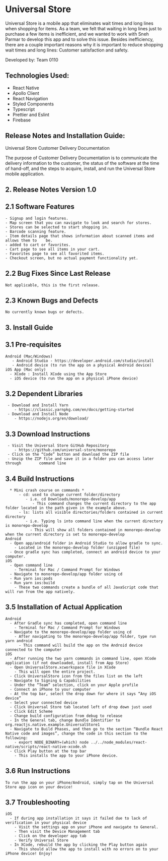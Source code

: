 # Universal Store

Universal Store is a mobile app that eliminates wait times and long lines when shopping for items. As a team, we felt that waiting in long lines just to purchase a few items is inefficient, and we wanted to work with Sneh Parmar to develop this app and to solve this issue. Besides inefficiency, there are a couple important reasons why it is important to reduce shopping wait times and long lines: Customer satisfaction and safety.

Developed by: Team 0110

## Technologies Used:
-   React Native
-   Apollo Client
-   React Navigation
-   Styled Components
-   Typescript
-   Prettier and Eslint
-   Firebase

## Release Notes and Installation Guide:

Universal Store Customer Delivery Documentation

The purpose of Customer Delivery Documentation is to communicate the delivery information to the customer, the status of the software at the time of hand-off, and the steps to acquire, install, and run the Universal Store mobile application. 

## 2. Release Notes Version 1.0

  ## 2.1 Software Features

    - Signup and login features.
    - Map screen that you can navigate to look and search for stores.
    - Stores can be selected to start shopping in.
    - Barcode scanning feature.
    - Item details page that shows information about scanned items and  allows them to    be. 
    - added to cart or favorites.
    - Cart page to see all items in your cart.
    - Favorites page to see all favorited items.
    - Checkout screen, but no actual payment functionality yet.
  ## 2.2 Bug Fixes Since Last Release
    Not applicable, this is the first release.
  ## 2.3 Known Bugs and Defects
    No currently known bugs or defects.

## 3. Install Guide

  ## 3.1 Pre-requisites
    Android (Mac/Windows) 
       - Android Studio - https://developer.android.com/studio/install
       - Android device (to run the app on a physical Android device)
    iOS App (Mac only)
      - XCode : Install XCode using the App Store
      - iOS device (to run the app on a physical iPhone device)
  ## 3.2 Dependent Libraries
     - Download and Install Yarn
        - https://classic.yarnpkg.com/en/docs/getting-started
     - Download and Install Node
        - https://nodejs.org/en/download/
  ## 3.3 Download Instructions
     - Visit the Universal Store GitHub Repository
        - https://github.com/universal-store/monorepo
     - Click on the “Code” button and download the ZIP file
     - Unzip the ZIP file and save it in a folder you can access later through        command line
  ## 3.4 Build Instructions
      * Mini crash course on commands *
          - cd: used to change current folder/directory
             - i.e. cd Downloads/monorepo-develop/app	
                - This command changes the current directory to the app folder located in the path given in the example above.
          - ls: lists all visible directories/folders contained in current directory
             - i.e. Typing ls into command line when the current directory is monorepo-develop 
               - This will show all folders contained in monorepo-develop when the current directory is set to monorepo-develop
    Android
      - Open app/android folder in Android Studio to allow gradle to sync.
        - Located in the monorepo-develop folder (unzipped file)
      - Once gradle sync has completed, connect an android device to your computer.
    iOS 
      - Open command line
        - Terminal for Mac / Command Prompt for Windows
      - Navigate to monorepo-develop/app folder using cd 
      - Run yarn ios:pods
      - Run yarn ios:build
        - These two commands create a bundle of all JavaScript code that will run from the app natively.
  ## 3.5 Installation of Actual Application
    Android
      - After Gradle sync has completed, open command line 
        - Terminal for Mac / Command Prompt for Windows
      - Navigate to the monorepo-develop/app folder using cd
        - After navigating to the monorepo-develop/app folder, type run yarn android
          - This command will build the app on the Android device connected to the computer
    iOS
      - After running the two yarn commands in command line, open XCode application (if not downloaded, install from App Store)
      - Open UniversalStore.xcworkspace file in XCode
        - This will open the entire project.
      - Click UniversalStore icon from the files list on the left
      - Navigate to Signing & Capabilities
      - Under the “Team” selection, click on your Apple profile
      - Connect an iPhone to your computer
      - At the top bar, select the drop down for where it says “Any iOS device”
      - Select your connected device 
      - Click Universal Store tab located left of drop down just used
      - Click Edit Scheme
      - Change build configuration from debug to release
      - In the General tab, change Bundle Identifier to org.reactjs.native.example.UniversalStore1
      - Navigate to Build Phases, and then go to the section “Bundle React Native code and images”, change the code in this section to the following:
        - export NODE_BINARY=(which) node ../../node_modules/react-native/scripts/react-native-xcode.sh  
      - Click Play button at the top bar 
        - This installs the app to your iPhone device.
  ## 3.6 Run Instructions
    To run the app on your iPhone/Android, simply tap on the Universal Store app icon on your device!
  ## 3.7 Troubleshooting
    iOS
      - If during app installation it says it failed due to lack of verification in your physical device
        - Visit the settings app on your iPhone and navigate to General.
        - Then visit the Device Management tab
        - Click on the developer app tab
        - Verify Universal Store
      - In XCode, rebuild the app by clicking the Play button again
        - This should allow the app to install with no errors on to your iPhone device! Enjoy! 

